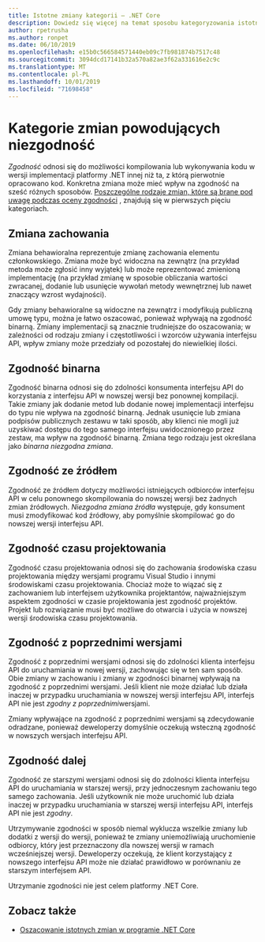 ```yaml
---
title: Istotne zmiany kategorii — .NET Core
description: Dowiedz się więcej na temat sposobu kategoryzowania istotnych zmian w programie .NET Core.
author: rpetrusha
ms.author: ronpet
ms.date: 06/10/2019
ms.openlocfilehash: e15b0c566584571440eb09c7fb981874b7517c48
ms.sourcegitcommit: 3094dcd17141b32a570a82ae3f62a331616e2c9c
ms.translationtype: MT
ms.contentlocale: pl-PL
ms.lasthandoff: 10/01/2019
ms.locfileid: "71698458"
---
```

# <a name="breaking-change-categories"></a>Kategorie zmian powodujących niezgodność

*Zgodność* odnosi się do możliwości kompilowania lub wykonywania kodu w wersji implementacji platformy .NET innej niż ta, z którą pierwotnie opracowano kod. Konkretna zmiana może mieć wpływ na zgodność na sześć różnych sposobów. [Poszczególne rodzaje zmian, które są brane pod uwagę podczas oceny zgodności](index.md) , znajdują się w pierwszych pięciu kategoriach. 

## <a name="behavioral-change"></a>Zmiana zachowania

Zmiana behawioralna reprezentuje zmianę zachowania elementu członkowskiego. Zmiana może być widoczna na zewnątrz (na przykład metoda może zgłosić inny wyjątek) lub może reprezentować zmienioną implementację (na przykład zmianę w sposobie obliczania wartości zwracanej, dodanie lub usunięcie wywołań metody wewnętrznej lub nawet znaczący wzrost wydajności).

Gdy zmiany behawioralne są widoczne na zewnątrz i modyfikują publiczną umowę typu, można je łatwo oszacować, ponieważ wpływają na zgodność binarną. Zmiany implementacji są znacznie trudniejsze do oszacowania; w zależności od rodzaju zmiany i częstotliwości i wzorców używania interfejsu API, wpływ zmiany może przedziały od pozostałej do niewielkiej ilości.  

## <a name="binary-compatibility"></a>Zgodność binarna

Zgodność binarna odnosi się do zdolności konsumenta interfejsu API do korzystania z interfejsu API w nowszej wersji bez ponownej kompilacji. Takie zmiany jak dodanie metod lub dodanie nowej implementacji interfejsu do typu nie wpływa na zgodność binarną. Jednak usunięcie lub zmiana podpisów publicznych zestawu w taki sposób, aby klienci nie mogli już uzyskiwać dostępu do tego samego interfejsu uwidocznionego przez zestaw, ma wpływ na zgodność binarną. Zmiana tego rodzaju jest określana jako *binarna niezgodna zmiana*.

## <a name="source-compatibility"></a>Zgodność ze źródłem

 Zgodność ze źródłem dotyczy możliwości istniejących odbiorców interfejsu API w celu ponownego skompilowania do nowszej wersji bez żadnych zmian źródłowych. *Niezgodna zmiana źródła* występuje, gdy konsument musi zmodyfikować kod źródłowy, aby pomyślnie skompilować go do nowszej wersji interfejsu API.

## <a name="design-time-compatibility"></a>Zgodność czasu projektowania

Zgodność czasu projektowania odnosi się do zachowania środowiska czasu projektowania między wersjami programu Visual Studio i innymi środowiskami czasu projektowania. Chociaż może to wiązać się z zachowaniem lub interfejsem użytkownika projektantów, najważniejszym aspektem zgodności w czasie projektowania jest zgodność projektów. Projekt lub rozwiązanie musi być możliwe do otwarcia i użycia w nowszej wersji środowiska czasu projektowania.

## <a name="backwards-compatibility"></a>Zgodność z poprzednimi wersjami

Zgodność z poprzednimi wersjami odnosi się do zdolności klienta interfejsu API do uruchamiania w nowej wersji, zachowując się w ten sam sposób. Obie zmiany w zachowaniu i zmiany w zgodności binarnej wpływają na zgodność z poprzednimi wersjami. Jeśli klient nie może działać lub działa inaczej w przypadku uruchamiania w nowszej wersji interfejsu API, interfejs API nie jest *zgodny z poprzednimi*wersjami.

Zmiany wpływające na zgodność z poprzednimi wersjami są zdecydowanie odradzane, ponieważ deweloperzy domyślnie oczekują wsteczną zgodność w nowszych wersjach interfejsu API.

## <a name="forward-compatibility"></a>Zgodność dalej

Zgodność ze starszymi wersjami odnosi się do zdolności klienta interfejsu API do uruchamiania w starszej wersji, przy jednoczesnym zachowaniu tego samego zachowania. Jeśli użytkownik nie może uruchomić lub działa inaczej w przypadku uruchamiania w starszej wersji interfejsu API, interfejs API nie jest *zgodny*. 

Utrzymywanie zgodności w sposób niemal wyklucza wszelkie zmiany lub dodatki z wersji do wersji, ponieważ te zmiany uniemożliwiają uruchomienie odbiorcy, który jest przeznaczony dla nowszej wersji w ramach wcześniejszej wersji. Deweloperzy oczekują, że klient korzystający z nowszego interfejsu API może nie działać prawidłowo w porównaniu ze starszym interfejsem API. 

Utrzymanie zgodności nie jest celem platformy .NET Core.

## <a name="see-also"></a>Zobacz także

- [Oszacowanie istotnych zmian w programie .NET Core](index.md)
